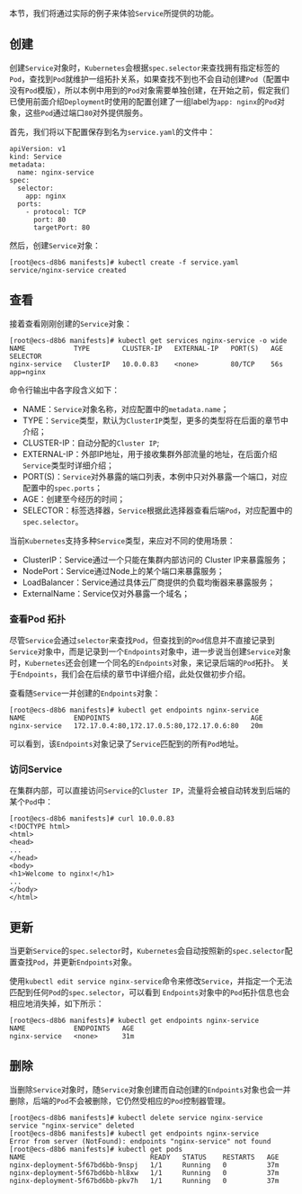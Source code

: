 本节，我们将通过实际的例子来体验`Service`所提供的功能。

## 创建
创建`Service`对象时，`Kubernetes`会根据`spec.selector`来查找拥有指定标签的`Pod`，查找到`Pod`就维护一组拓扑关系，如果查找不到也不会自动创建`Pod`（配置中没有`Pod`模版），所以本例中用到的`Pod`对象需要单独创建，在开始之前，假定我们已使用前面介绍`Deployment`时使用的配置创建了一组label为`app: nginx`的`Pod`对象，这些`Pod`通过端口`80`对外提供服务。

首先，我们将以下配置保存到名为`service.yaml`的文件中：
```
apiVersion: v1
kind: Service
metadata:
  name: nginx-service
spec:
  selector:
    app: nginx
  ports:
    - protocol: TCP
      port: 80
      targetPort: 80
```
然后，创建`Service`对象：
```
[root@ecs-d8b6 manifests]# kubectl create -f service.yaml 
service/nginx-service created
```
## 查看
接着查看刚刚创建的`Service`对象：
```
[root@ecs-d8b6 manifests]# kubectl get services nginx-service -o wide
NAME            TYPE        CLUSTER-IP   EXTERNAL-IP   PORT(S)   AGE   SELECTOR
nginx-service   ClusterIP   10.0.0.83    <none>        80/TCP    56s   app=nginx
```
命令行输出中各字段含义如下：
- NAME：`Service`对象名称，对应配置中的`metadata.name`；
- TYPE：`Service`类型，默认为`ClusterIP`类型，更多的类型将在后面的章节中介绍；
- CLUSTER-IP：自动分配的`Cluster IP`;
- EXTERNAL-IP：外部IP地址，用于接收集群外部流量的地址，在后面介绍`Service`类型时详细介绍；
- PORT(S)：`Service`对外暴露的端口列表，本例中只对外暴露一个端口，对应配置中的`spec.ports`；
- AGE：创建至今经历的时间；
- SELECTOR：标签选择器，`Service`根据此选择器查看后端`Pod`，对应配置中的`spec.selector`。

当前`Kubernetes`支持多种`Service`类型，来应对不同的使用场景：
- ClusterIP：Service通过一个只能在集群内部访问的 Cluster IP来暴露服务；
- NodePort：Service通过Node上的某个端口来暴露服务；
- LoadBalancer：Service通过具体云厂商提供的负载均衡器来暴露服务；
- ExternalName：Service仅对外暴露一个域名；

### 查看Pod 拓扑
尽管`Service`会通过`selector`来查找`Pod`，但查找到的`Pod`信息并不直接记录到`Service`对象中，而是记录到一个`Endpoints`对象中，进一步说当创建`Service`对象时，`Kubernetes`还会创建一个同名的`Endpoints`对象，来记录后端的`Pod`拓扑。
关于`Endpoints`，我们会在后续的章节中详细介绍，此处仅做初步介绍。

查看随`Service`一并创建的`Endpoints`对象：
```
[root@ecs-d8b6 manifests]# kubectl get endpoints nginx-service 
NAME            ENDPOINTS                                   AGE
nginx-service   172.17.0.4:80,172.17.0.5:80,172.17.0.6:80   20m
```
可以看到，该`Endpoints`对象记录了`Service`匹配到的所有`Pod`地址。

### 访问Service
在集群内部，可以直接访问`Service`的`Cluster IP`，流量将会被自动转发到后端的某个`Pod`中：
```
[root@ecs-d8b6 manifests]# curl 10.0.0.83
<!DOCTYPE html>
<html>
<head>
...
</head>
<body>
<h1>Welcome to nginx!</h1>
...
</body>
</html>
```

## 更新
当更新`Service`的`spec.selector`时，`Kubernetes`会自动按照新的`spec.selector`配置查找`Pod`，并更新`Endpoints`对象。

使用`kubectl edit service nginx-service`命令来修改`Service`，并指定一个无法匹配到任何`Pod`的`spec.selector`，可以看到
`Endpoints`对象中的`Pod`拓扑信息也会相应地消失掉，如下所示：
```
[root@ecs-d8b6 manifests]# kubectl get endpoints nginx-service 
NAME            ENDPOINTS   AGE
nginx-service   <none>      31m
```
## 删除
当删除`Service`对象时，随`Service`对象创建而自动创建的`Endpoints`对象也会一并删除，后端的`Pod`不会被删除，它仍然受相应的`Pod`控制器管理。

```
[root@ecs-d8b6 manifests]# kubectl delete service nginx-service 
service "nginx-service" deleted
[root@ecs-d8b6 manifests]# kubectl get endpoints nginx-service
Error from server (NotFound): endpoints "nginx-service" not found
[root@ecs-d8b6 manifests]# kubectl get pods 
NAME                               READY   STATUS    RESTARTS   AGE
nginx-deployment-5f67bd6bb-9nspj   1/1     Running   0          37m
nginx-deployment-5f67bd6bb-hl8xw   1/1     Running   0          37m
nginx-deployment-5f67bd6bb-pkv7h   1/1     Running   0          37m
```
